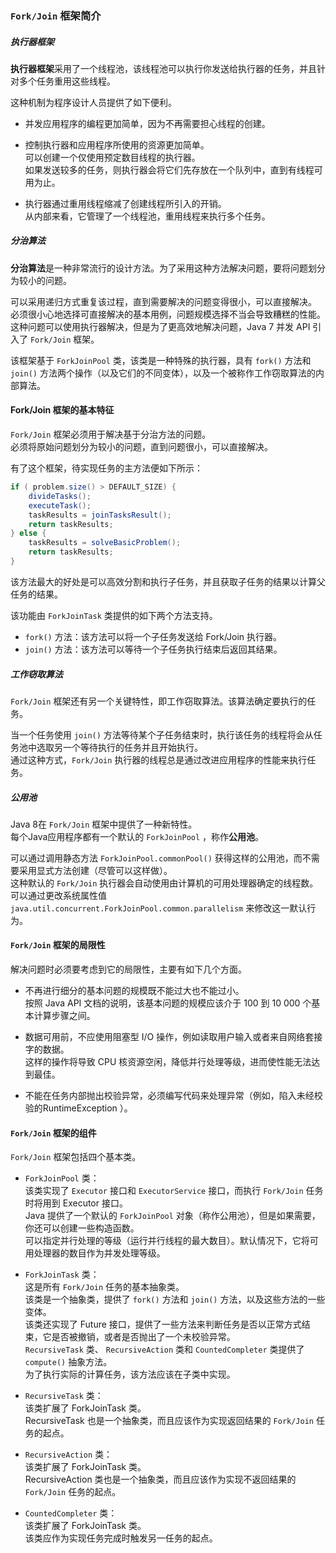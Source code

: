 ### `Fork/Join` 框架简介

##### 执行器框架
**执行器框架**采用了一个线程池，该线程池可以执行你发送给执行器的任务，并且针对多个任务重用这些线程。  

这种机制为程序设计人员提供了如下便利。
-	并发应用程序的编程更加简单，因为不再需要担心线程的创建。

-	控制执行器和应用程序所使用的资源更加简单。  
可以创建一个仅使用预定数目线程的执行器。  
如果发送较多的任务，则执行器会将它们先存放在一个队列中，直到有线程可用为止。
-	执行器通过重用线程缩减了创建线程所引入的开销。  
从内部来看，它管理了一个线程池，重用线程来执行多个任务。

##### 分治算法
**分治算法**是一种非常流行的设计方法。为了采用这种方法解决问题，要将问题划分为较小的问题。  

可以采用递归方式重复该过程，直到需要解决的问题变得很小，可以直接解决。  
必须很小心地选择可直接解决的基本用例，问题规模选择不当会导致糟糕的性能。  
这种问题可以使用执行器解决，但是为了更高效地解决问题，Java 7 并发 API 引入了 `Fork/Join` 框架。

该框架基于 `ForkJoinPool` 类，该类是一种特殊的执行器，具有 `fork()` 方法和 `join()` 方法两个操作（以及它们的不同变体），以及一个被称作工作窃取算法的内部算法。

#### Fork/Join 框架的基本特征
`Fork/Join` 框架必须用于解决基于分治方法的问题。  
必须将原始问题划分为较小的问题，直到问题很小，可以直接解决。  

有了这个框架，待实现任务的主方法便如下所示：

```java
if ( problem.size() > DEFAULT_SIZE) {
	divideTasks();
	executeTask();
	taskResults = joinTasksResult();
	return taskResults;
} else {
	taskResults = solveBasicProblem();
	return taskResults;
}
```
该方法最大的好处是可以高效分割和执行子任务，并且获取子任务的结果以计算父任务的结果。

该功能由 `ForkJoinTask` 类提供的如下两个方法支持。
-	`fork()` 方法：该方法可以将一个子任务发送给 Fork/Join 执行器。
-	`join()` 方法：该方法可以等待一个子任务执行结束后返回其结果。

##### 工作窃取算法
`Fork/Join` 框架还有另一个关键特性，即工作窃取算法。该算法确定要执行的任务。  

当一个任务使用 `join()` 方法等待某个子任务结束时，执行该任务的线程将会从任务池中选取另一个等待执行的任务并且开始执行。  
通过这种方式，`Fork/Join` 执行器的线程总是通过改进应用程序的性能来执行任务。

##### 公用池
Java 8在 `Fork/Join` 框架中提供了一种新特性。  
每个Java应用程序都有一个默认的 `ForkJoinPool` ，称作**公用池**。  

可以通过调用静态方法 `ForkJoinPool.commonPool()` 获得这样的公用池，而不需要采用显式方法创建（尽管可以这样做）。  
这种默认的 `Fork/Join` 执行器会自动使用由计算机的可用处理器确定的线程数。  
可以通过更改系统属性值 `java.util.concurrent.ForkJoinPool.common.parallelism` 来修改这一默认行为。 


#### `Fork/Join` 框架的局限性
解决问题时必须要考虑到它的局限性，主要有如下几个方面。
-	不再进行细分的基本问题的规模既不能过大也不能过小。  
按照 Java API 文档的说明，该基本问题的规模应该介于 100 到 10 000 个基本计算步骤之间。

-	数据可用前，不应使用阻塞型 I/O 操作，例如读取用户输入或者来自网络套接字的数据。  
这样的操作将导致 CPU 核资源空闲，降低并行处理等级，进而使性能无法达到最佳。
-	不能在任务内部抛出校验异常，必须编写代码来处理异常（例如，陷入未经校验的RuntimeException ）。


#### `Fork/Join` 框架的组件
`Fork/Join` 框架包括四个基本类。
-	`ForkJoinPool` 类：  
该类实现了 `Executor` 接口和 `ExecutorService` 接口，而执行 `Fork/Join` 任务时将用到 Executor 接口。  
Java 提供了一个默认的 `ForkJoinPool` 对象（称作公用池），但是如果需要，你还可以创建一些构造函数。  
可以指定并行处理的等级（运行并行线程的最大数目）。默认情况下，它将可用处理器的数目作为并发处理等级。

-	`ForkJoinTask` 类：  
这是所有 `Fork/Join` 任务的基本抽象类。  
该类是一个抽象类，提供了 `fork()` 方法和 `join()` 方法，以及这些方法的一些变体。  
该类还实现了 Future 接口，提供了一些方法来判断任务是否以正常方式结束，它是否被撤销，或者是否抛出了一个未校验异常。  
`RecursiveTask` 类、 `RecursiveAction` 类和 `CountedCompleter` 类提供了 `compute()` 抽象方法。  
为了执行实际的计算任务，该方法应该在子类中实现。
-	`RecursiveTask` 类：  
该类扩展了 ForkJoinTask 类。   
RecursiveTask 也是一个抽象类，而且应该作为实现返回结果的 `Fork/Join` 任务的起点。
-	`RecursiveAction` 类：  
该类扩展了 ForkJoinTask 类。   
RecursiveAction 类也是一个抽象类，而且应该作为实现不返回结果的 `Fork/Join` 任务的起点。
-	`CountedCompleter` 类：  
该类扩展了 ForkJoinTask 类。  
该类应作为实现任务完成时触发另一任务的起点。



